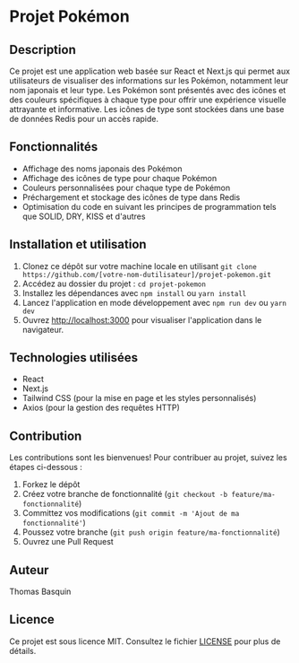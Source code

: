 # Projet Pokémon

## Description

Ce projet est une application web basée sur React et Next.js qui permet aux utilisateurs de visualiser des informations sur les Pokémon, notamment leur nom japonais et leur type. Les Pokémon sont présentés avec des icônes et des couleurs spécifiques à chaque type pour offrir une expérience visuelle attrayante et informative. Les icônes de type sont stockées dans une base de données Redis pour un accès rapide.

## Fonctionnalités

- Affichage des noms japonais des Pokémon
- Affichage des icônes de type pour chaque Pokémon
- Couleurs personnalisées pour chaque type de Pokémon
- Préchargement et stockage des icônes de type dans Redis
- Optimisation du code en suivant les principes de programmation tels que SOLID, DRY, KISS et d'autres

## Installation et utilisation

1. Clonez ce dépôt sur votre machine locale en utilisant `git clone https://github.com/[votre-nom-dutilisateur]/projet-pokemon.git`
2. Accédez au dossier du projet : `cd projet-pokemon`
3. Installez les dépendances avec `npm install` ou `yarn install`
4. Lancez l'application en mode développement avec `npm run dev` ou `yarn dev`
5. Ouvrez [http://localhost:3000](http://localhost:3000) pour visualiser l'application dans le navigateur.

## Technologies utilisées

- React
- Next.js
- Tailwind CSS (pour la mise en page et les styles personnalisés)
- Axios (pour la gestion des requêtes HTTP)

## Contribution

Les contributions sont les bienvenues! Pour contribuer au projet, suivez les étapes ci-dessous :

1. Forkez le dépôt
2. Créez votre branche de fonctionnalité (`git checkout -b feature/ma-fonctionnalité`)
3. Committez vos modifications (`git commit -m 'Ajout de ma fonctionnalité'`)
4. Poussez votre branche (`git push origin feature/ma-fonctionnalité`)
5. Ouvrez une Pull Request

## Auteur

Thomas Basquin

## Licence

Ce projet est sous licence MIT. Consultez le fichier [LICENSE](LICENSE) pour plus de détails.

